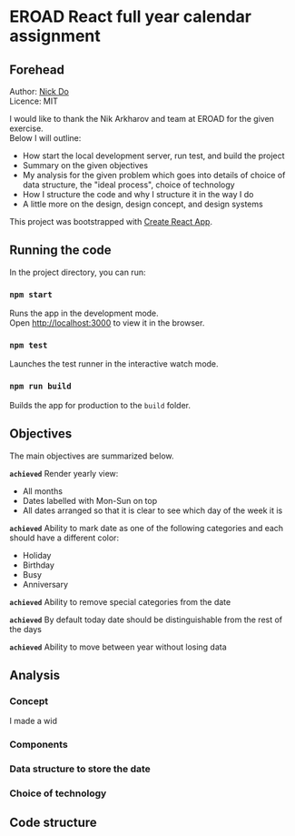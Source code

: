 # EROAD React full year calendar assignment

## Forehead

Author: [Nick Do](https://www.linkedin.com/in/nick-do/) <br>
Licence: MIT

I would like to thank the Nik Arkharov and team at EROAD for the given exercise. <br>
Below I will outline:

- How start the local development server, run test, and build the project
- Summary on the given objectives
- My analysis for the given problem which goes into details of choice of data structure, the "ideal process", choice of technology
- How I structure the code and why I structure it in the way I do
- A little more on the design, design concept, and design systems

This project was bootstrapped with [Create React App](https://github.com/facebook/create-react-app).

## Running the code

In the project directory, you can run:

### `npm start`

Runs the app in the development mode.<br>
Open [http://localhost:3000](http://localhost:3000) to view it in the browser.

### `npm test`

Launches the test runner in the interactive watch mode.<br>

### `npm run build`

Builds the app for production to the `build` folder.<br>

## Objectives

The main objectives are summarized below.

**`achieved`** Render yearly view:
* All months
* Dates labelled with Mon-Sun on top
* All dates arranged so that it is clear to see which day of the week it is

**`achieved`** Ability to mark date as one of the following categories and each should have a different color:
  + Holiday
  + Birthday
  + Busy
  + Anniversary
  
**`achieved`** Ability to remove special categories from the date

**`achieved`** By default today date should be distinguishable from the rest of the days

**`achieved`** Ability to move between year without losing data

## Analysis

### Concept
I made a wid

### Components

### Data structure to store the date

### Choice of technology

## Code structure

